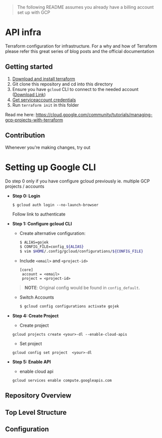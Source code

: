 > The following README assumes you already have a billing account set up with GCP

# API infra

Terraform configuration for infrastructure. For a why and how of Terraform please refer this great series of blog posts and the official documentation


## Getting started


1. [Download and install terraform](https://www.terraform.io/downloads.html)
2. Git clone this repository and cd into this directory
3. Ensure you have `gcloud` CLI to connect to the needed account ([Download Link](https://cloud.google.com/sdk/))
4. [Get serviceaccount credentials](./docs/get_credentials.md)
4. Run `terraform init` in this folder

Read me here: https://cloud.google.com/community/tutorials/managing-gcp-projects-with-terraform

## Contribution

Whenever you're making changes, try out


# Setting up Google CLI

Do step 0 only if you have configure gcloud previously ie. multiple GCP projects / accounts

* __Step 0: Login__

    ```
    $ gcloud auth login --no-launch-browser
    ```

    Follow link to authenticate


* __Step 1: Configure gcloud CLI__

	* Create alternative configuration:

        ```bash
        $ ALIAS=gojek
        $ CONFIG_FILE=config_${ALIAS}
        $ vim $HOME/.config/gcloud/configurations/${CONFIG_FILE}
        ```


    * Include `<email>` and `<project-id>`

        ```
        [core]
	     account = <email>
	     project = <project-id>
        ```

    > **NOTE**: Original config would be found in `config_default`.

    * Switch Accounts

        ```bash
        $ gcloud config configurations activate gojek
        ```

* __Step 4: Create Project__

	* Create project

    ```
    gcloud projects create <your>-dl --enable-cloud-apis
    ```

	* Set project

	```
	gcloud config set project  <your>-dl
	```

* __Step 5: Enable API__

	* enable cloud api

	```
	gcloud services enable compute.googleapis.com

	```

## Repository Overview



## Top Level Structure



## Configuration

